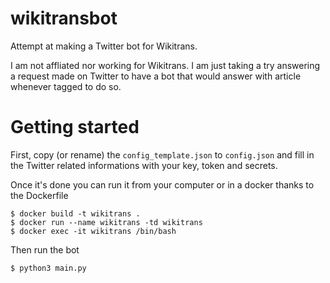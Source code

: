 # wikitransbot
Attempt at making a Twitter bot for Wikitrans.

I am not affliated nor working for Wikitrans. I am just taking a try answering a request made on Twitter to have a bot that would answer with article whenever tagged to do so.

# Getting started

First, copy (or rename) the `config_template.json` to `config.json` and fill in the Twitter related informations with your key, token and secrets.

Once it's done you can run it from your computer or in a docker thanks to the Dockerfile

```
$ docker build -t wikitrans .
$ docker run --name wikitrans -td wikitrans
$ docker exec -it wikitrans /bin/bash
```

Then run the bot

```
$ python3 main.py
```
